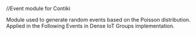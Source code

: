 //Event module for Contiki

Module used to generate random events based on the Poisson distribution.
Applied in the Following Events in Dense IoT Groups implementation.